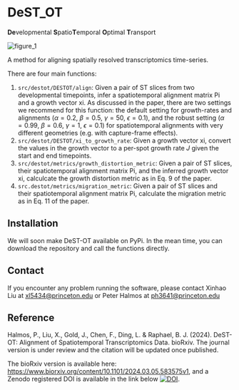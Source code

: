 # DeST_OT
**De**velopmental **S**patio**T**emporal **O**ptimal **T**ransport

![figure_1](https://github.com/raphael-group/DeST_OT/blob/main/fig1.png)

A method for aligning spatially resolved transcriptomics time-series. 


There are four main functions:
1. `src/destot/DESTOT/align`: Given a pair of ST slices from two developmental timepoints, infer a spatiotemporal alignment matrix Pi and a growth vector xi. As discussed in the paper, there are two settings we recommend for this function: the default setting for growth-rates and alignments ($\alpha = 0.2$, $\beta = 0.5$, $\gamma = 50$, $\epsilon = 0.1$), and the robust setting ($\alpha = 0.99$, $\beta = 0.6$, $\gamma = 1$, $\epsilon = 0.1$) for spatiotemporal alignments with very different geometries (e.g. with capture-frame effects).
2. `src/destot/DESTOT/xi_to_growth_rate`: Given a growth vector xi, convert the values in the growth vector to a per-spot growth rate $J$ given the start and end timepoints.
3. `src/destot/metrics/growth_distortion_metric`: Given a pair of ST slices, their spatiotemporal alignment matrix Pi, and the inferred growth vector xi, calculcate the growth distortion metric as in Eq. 9 of the paper.
4. `src.destot/metrics/migration_metric`: Given a pair of ST slices and their spatiotemporal alignment matrix Pi, calculate the migration metric as in Eq. 11 of the paper.

## Installation
We will soon make DeST-OT available on PyPi. In the mean time, you can download the repository and call the functions directly.

## Contact
If you encounter any problem running the software, please contact Xinhao Liu at xl5434@princeton.edu or Peter Halmos at ph3641@princeton.edu

## Reference
Halmos, P., Liu, X., Gold, J., Chen, F., Ding, L. & Raphael, B. J. (2024). DeST-OT: Alignment of Spatiotemporal Transcriptomics Data. bioRxiv.
The journal version is under review and the citation will be updated once published.

The bioRxiv version is available here: <https://www.biorxiv.org/content/10.1101/2024.03.05.583575v1>, and a Zenodo registered DOI is available in the link below
[![DOI](https://zenodo.org/badge/714103322.svg)](https://zenodo.org/doi/10.5281/zenodo.13769696).


